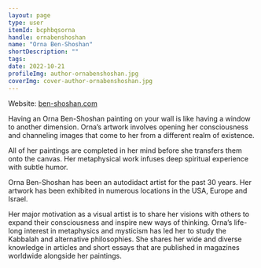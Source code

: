 ```yaml
---
layout: page
type: user
itemId: bcphbqsorna
handle: ornabenshoshan
name: "Orna Ben-Shoshan"
shortDescription: ""
tags:
date: 2022-10-21
profileImg: author-ornabenshoshan.jpg
coverImg: cover-author-ornabenshoshan.jpg
---
```


Website: [ben-shoshan.com](https://www.ben-shoshan.com/en/)

Having an Orna Ben-Shoshan painting on your wall is like having a window to another dimension. Orna’s artwork involves opening her consciousness and channeling images that come to her from a different realm of existence.

All of her paintings are completed in her mind before she transfers them onto the canvas. Her metaphysical work infuses deep spiritual experience with subtle humor.

Orna Ben-Shoshan has been an autodidact artist for the past 30 years. Her artwork has been exhibited in numerous locations in the USA, Europe and Israel.

Her major motivation as a visual artist is to share her visions with others to expand their consciousness and inspire new ways of thinking. Orna’s life-long interest in metaphysics and mysticism has led her to study the Kabbalah and alternative philosophies. She shares her wide and diverse knowledge in articles and short essays that are published in magazines worldwide alongside her paintings.
